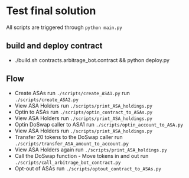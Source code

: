 # Test final solution

All scripts are triggered through `python main.py`

## build and deploy contract

- ./build.sh contracts.arbitrage_bot.contract && python deploy.py

## Flow

- Create ASAs
    run `./scripts/create_ASA1.py`
    run `./scripts/create_ASA2.py`
- View ASA Holders
    run `./scripts/print_ASA_holdings.py`
- Optin to ASAs
    run `./scripts/optin_contract_to_ASAs.py`
- View ASA Holders
    run `./scripts/print_ASA_holdings.py`
- Optin DoSwap caller to ASA1
    run `./scripts/optin_account_to_ASA.py`
- View ASA Holders
    run `./scripts/print_ASA_holdings.py`
- Transfer 20 tokens to the DoSwap caller
    run `./scripts/transfer_ASA_amount_to_account.py`
- View ASA Holders again
    run `./scripts/print_ASA_holdings.py`
- Call the DoSwap function - Move tokens in and out
    run `./scripts/call_arbitrage_bot_contract.py`
- Opt-out of ASAs
    run `./scripts/optout_contract_to_ASAs.py`
